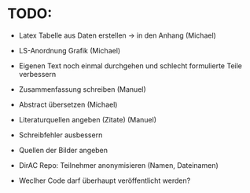 TODO:
=====

- Latex Tabelle aus Daten erstellen -> in den Anhang (Michael)

- LS-Anordnung Grafik (Michael)

- Eigenen Text noch einmal durchgehen und schlecht formulierte Teile verbessern

- Zusammenfassung schreiben (Manuel)

- Abstract übersetzen (Michael)

- Literaturquellen angeben (Zitate) (Manuel)

- Schreibfehler ausbessern

- Quellen der Bilder angeben

- DirAC Repo: Teilnehmer anonymisieren (Namen, Dateinamen)

- Weclher Code darf überhaupt veröffentlicht werden?
